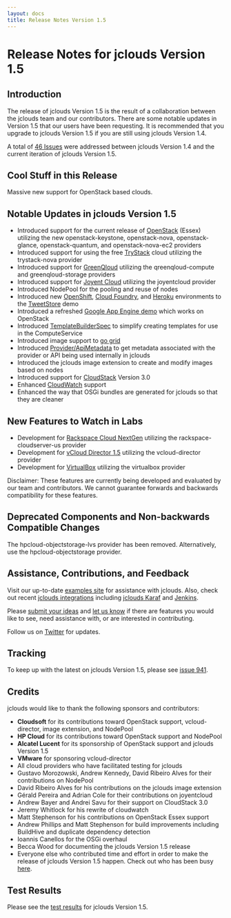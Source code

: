 ```yaml
---
layout: docs
title: Release Notes Version 1.5
---
```


Release Notes for jclouds Version 1.5
=========================

## Introduction

The release of jclouds Version 1.5 is the result of a collaboration between the jclouds team and our contributors. There are some notable
updates in Version 1.5 that our users have been requesting.  It is recommended that you upgrade to jclouds Version 1.5 if you are
still using jclouds Version 1.4.

A total of [46 Issues](http://code.google.com/p/jclouds/issues/list?can=1&q=label%3AMilestone%3A1.5.0%2C1.5.0+status%3AFixed&colspec=ID+Type+Status+Priority+Milestone+Owner+Summary&cells=tiles)
were addressed between jclouds Version 1.4 and the current iteration of jclouds Version 1.5.

## Cool Stuff in this Release

Massive new support for OpenStack based clouds.

## Notable Updates in jclouds Version 1.5 

*  Introduced support for the current release of [OpenStack](http://openstack.org/) (Essex) utilizing the new openstack-keystone, openstack-nova, 
openstack-glance, openstack-quantum, and openstack-nova-ec2 providers
*  Introduced support for using the free [TryStack](https://trystack.org/) cloud utilizing the trystack-nova provider
*  Introduced support for [GreenQloud](http://greenqloud.com/) utilizing the qreenqloud-compute and greenqloud-storage providers
*  Introduced support for [Joyent Cloud](http://www.joyentcloud.com/) utilizing the joyentcloud provider
*  Introduced NodePool for the pooling and reuse of nodes
*  Introduced new [OpenShift](https://openshift.redhat.com/app/), [Cloud Foundry](http://www.cloudfoundry.com/), and [Heroku](http://www.heroku.com/) 
environments to the [TweetStore](https://github.com/jclouds/jclouds/tree/master/demos/tweetstore) demo 
*  Introduced a refreshed [Google App Engine demo](https://github.com/jclouds/jclouds/tree/master/demos/googleappengine) which works on OpenStack
*  Introduced [TemplateBuilderSpec](http://code.google.com/p/jclouds/issues/detail?id=938&can=1&sort=-id) to simplify creating templates for use in
the ComputeService
*  Introduced image support to [go grid](http://code.google.com/p/jclouds/issues/detail?id=851)
*  Introduced [Provider/ApiMetadata](http://code.google.com/p/jclouds/issues/detail?id=657&can=1&sort=-id&start=300) to get 
metadata associated with the provider or API being used internally in jclouds
*  Introduced the jclouds image extension to create and modify images based on nodes
*  Introduced support for [CloudStack](http://cloudstack.org/) Version 3.0
*  Enhanced [CloudWatch](http://aws.amazon.com/cloudwatch/) support
*  Enhanced the way that OSGi bundles are generated for jclouds so that they are cleaner

## New Features to Watch in Labs

*  Development for [Rackspace Cloud NextGen](http://www.rackspace.com/cloud/nextgen/) utilizing the rackspace-cloudserver-us provider
*  Development for [vCloud Director 1.5](http://code.google.com/p/jclouds/issues/detail?id=830) utilizing the vcloud-director provider
*  Development for [VirtualBox](https://www.virtualbox.org/) utilizing the virtualbox provider

Disclaimer:  These features are currently being developed and evaluated by our team and contributors.  We cannot guarantee forwards and backwards
compatibility for these features.

## Deprecated Components and Non-backwards Compatible Changes

The hpcloud-objectstorage-lvs provider has been removed.  Alternatively, use the hpcloud-objectstorage provider.

## Assistance, Contributions, and Feedback

Visit our up-to-date [examples site](https://github.com/jclouds/jclouds-examples) for assistance with jclouds.  Also, check out recent [jclouds
integrations](http://www.jclouds.org/documentation/reference/apps-that-use-jclouds) including [jclouds Karaf](https://github.com/jclouds/jclouds-karaf) 
and [Jenkins](https://github.com/jenkinsci/jclouds-plugin).

Please [submit your ideas](http://code.google.com/p/jclouds/issues) and [let us know](http://groups.google.com/group/jclouds) if there are features 
you would like to see, need assistance with, or are interested in contributing.

Follow us on [Twitter](http://twitter.com/#!/jclouds) for updates.

## Tracking

To keep up with the latest on jclouds Version 1.5, please see [issue 941](http://code.google.com/p/jclouds/issues/detail?id=941).

## Credits

jclouds would like to thank the following sponsors and contributors:

*  **Cloudsoft** for its contributions toward OpenStack support, vcloud-director, image extension, and NodePool
*  **HP Cloud** for its contributions toward OpenStack support and NodePool
*  **Alcatel Lucent** for its sponsorship of OpenStack support and jclouds Version 1.5
*  **VMware** for sponsoring vcloud-director
*  All cloud providers who have facilitated testing for jclouds
*  Gustavo Morozowski, Andrew Kennedy, David Ribeiro Alves for their contributions on NodePool
*  David Ribeiro Alves for his contributions on the jclouds image extension 
*  Gérald Pereira and Adrian Cole for their contributions on joyentcloud
*  Andrew Bayer and Andrei Savu for their support on CloudStack 3.0
*  Jeremy Whitlock for his rewrite of cloudwatch
*  Matt Stephenson for his contributions on OpenStack Essex support
*  Andrew Phillips and Matt Stephenson for build improvements including BuildHive and duplicate dependency detection
*  Ioannis Canellos for the OSGi overhaul
*  Becca Wood for documenting the jclouds Version 1.5 release
*  Everyone else who contributed time and effort in order to make the release of jclouds Version 1.5 happen. Check out who has been busy 
[here](http://www.ohloh.net/p/jclouds/contributors?query=&sort=latest_commit).

## Test Results 

Please see the [test results](/documentation/releasenotes/1.5-tests) for jclouds Version 1.5.
